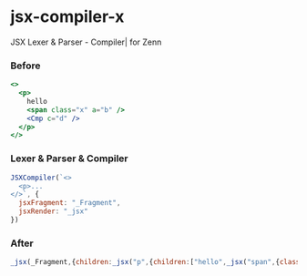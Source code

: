 # jsx-compiler-x
JSX Lexer &amp; Parser - Compiler| for Zenn

### Before
```jsx
<>
  <p>
	hello
    <span class="x" a="b" />
    <Cmp c="d" />
  </p>       
</>
```

### Lexer & Parser & Compiler
```js
JSXCompiler(`<>
  <p>...
</>`, {
  jsxFragment: "_Fragment",
  jsxRender: "_jsx"
})
```

### After
```js
_jsx(_Fragment,{children:_jsx("p",{children:["hello",_jsx("span",{class: "x",a:"b"}),_jsx2(Cmp,{c:"d"})]})});
```
